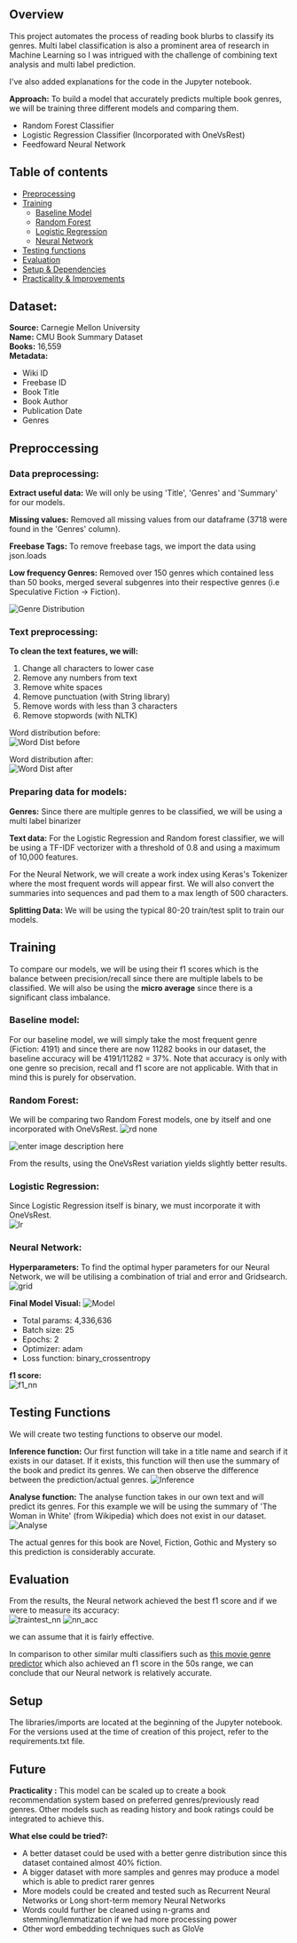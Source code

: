 

## Overview

This project automates the process of reading book blurbs to classify its genres. Multi label classification is also a prominent area of research in Machine Learning so I was intrigued with the challenge of combining text analysis and multi label prediction. 

I've also added explanations for the code in the Jupyter notebook.

**Approach:** 
To build a model that accurately predicts multiple book genres, we will be training three different models and comparing them. 
 - Random Forest Classifier
 - Logistic Regression Classifier (Incorporated with OneVsRest)
 - Feedfoward Neural Network

## Table of contents
* [Preprocessing](#preproccessing)
* [Training](#training)
   * [Baseline Model](#baseline-model)
  * [Random Forest](#random-forest)
  * [Logistic Regression](#logistic-regression)
  * [Neural Network](#neural-network)
* [Testing functions](#testing-functions)
* [Evaluation](#evaluation)
* [Setup & Dependencies](#setup)
*  [Practicality & Improvements](#future)

## Dataset:
**Source:** Carnegie Mellon University<br/>
**Name:** CMU Book Summary Dataset<br/>
**Books:** 16,559<br/>
**Metadata:**

 - Wiki ID
 - Freebase ID
 - Book Title
 - Book Author
 - Publication Date
 - Genres

## Preproccessing
### Data preprocessing:
**Extract useful data:** We will only be using 'Title', 'Genres' and 'Summary' for our models.<br/>

**Missing values:** Removed all missing values from our dataframe (3718 were found in the 'Genres' column).<br/>

**Freebase Tags:** To remove freebase tags, we import the data using json.loads<br/>

**Low frequency Genres:** Removed over 150 genres which contained less than 50 books, merged several subgenres into their respective genres (i.e Speculative Fiction -> Fiction).

![Genre Distribution](https://github.com/steven-lm/Genre-Classifier/blob/master/images/genredist.png)

### Text preprocessing:
**To clean the text features, we will:**

 1. Change all characters to lower case
 2. Remove any numbers from text
 3. Remove white spaces
 4. Remove punctuation (with String library)
 5. Remove words with less than 3 characters
 6. Remove stopwords (with NLTK)

Word distribution before:</br>
![Word Dist before](https://github.com/steven-lm/Genre-Classifier/blob/master/images/worddistbefore.png)

Word distribution after:</br>
![Word Dist after](https://github.com/steven-lm/Genre-Classifier/blob/master/images/worddistafter.png)


### Preparing data for models:
**Genres:** Since there are multiple genres to be classified, we will be using a multi label binarizer 

**Text data:** For the Logistic Regression and Random forest classifier, we will be using a TF-IDF vectorizer with a threshold of 0.8 and using a maximum of 10,000 features. 

For the Neural Network, we will create a work index using Keras's Tokenizer where the most frequent words will appear first. We will also convert the summaries into sequences and pad them to a max length of 500 characters. 

**Splitting Data:** We will be using the typical 80-20 train/test split to train our models.

## Training
To compare our models, we will be using their f1 scores which is the balance between precision/recall since there are multiple labels to be classified. We will also be using the **micro average** since there is a significant class imbalance. 
### Baseline model:
For our baseline model, we will simply take the most frequent genre (Fiction: 4191) and since there are now 11282 books in our dataset, the baseline accuracy will be 4191/11282 = 37%. Note that accuracy is only with one genre so precision, recall and f1 score are not applicable. With that in mind this is purely for observation.
### Random Forest:
We will be comparing two Random Forest models, one by itself and one incorporated with OneVsRest.
![rd none](https://github.com/steven-lm/Genre-Classifier/blob/master/images/rdnone.png)

![enter image description here](https://github.com/steven-lm/Genre-Classifier/blob/master/images/rdone.png)

From the results, using the OneVsRest variation yields slightly better results.
### Logistic Regression:
Since Logistic Regression itself is binary, we must incorporate it with OneVsRest.</br>
![lr](https://github.com/steven-lm/Genre-Classifier/blob/master/images/f1_lr.png)

### Neural Network:
**Hyperparameters:** To find the optimal hyper parameters for our Neural Network, we will be utilising a combination of trial and error and Gridsearch.</br>
![grid](https://github.com/steven-lm/Genre-Classifier/blob/master/images/grid.png)

**Final Model Visual:**
![Model](https://github.com/steven-lm/Genre-Classifier/blob/master/images/NN.jpg)

 - Total params: 4,336,636
 - Batch size: 25
 - Epochs: 2
 - Optimizer: adam
 - Loss function: binary_crossentropy

**f1 score:**</br>
![f1_nn](https://github.com/steven-lm/Genre-Classifier/blob/master/images/f1_nn.png)

## Testing Functions
We will create two testing functions to observe our model.

**Inference function:** Our first function will take in a title name and search if it exists in our dataset. If it exists, this function will then use the summary of the book and predict its genres. We can then observe the difference between the prediction/actual genres. 
![Inference](https://github.com/steven-lm/Genre-Classifier/blob/master/images/inference_demo.png)

**Analyse function:** The analyse function takes in our own text and will predict its genres. For this example we will be using the summary of 'The Woman in White' (from Wikipedia) which does not exist in our dataset. 
![Analyse](https://github.com/steven-lm/Genre-Classifier/blob/master/images/analyse_demo.png)

The actual genres for this book are Novel, Fiction, Gothic and Mystery so this prediction is considerably accurate. 
	
## Evaluation
From the results, the Neural network achieved the best f1 score and if we were to measure its accuracy: </br>
![traintest_nn](https://github.com/steven-lm/Genre-Classifier/blob/master/images/NNTT.png)
![nn_acc](https://github.com/steven-lm/Genre-Classifier/blob/master/images/nn_accuracy.png)

we can assume that it is fairly effective.

In comparison to other similar multi classifiers such as [this movie genre predictor](https://github.com/igblackadder/movie_prediction/blob/master/genre%20prediction%20model.ipynb) which also achieved an f1 score in the 50s range, we can conclude that our Neural network is relatively accurate. 

## Setup 
The libraries/imports are located at the beginning of the Jupyter notebook. For the versions used at the time of creation of this project, refer to the requirements.txt file. 

## Future
**Practicality :** This model can be scaled up to create a book recommendation system based on preferred genres/previously read genres. Other models such as reading history and book ratings could be integrated to achieve this.

**What else could be tried?:** 

 - A better dataset could be used with a better genre distribution since this dataset contained almost 40% fiction.
 - A bigger dataset with more samples and genres may produce a model which is able to predict rarer genres
 - More models could be created and tested such as Recurrent Neural Networks or Long short-term memory Neural Networks
 - Words could further be cleaned using n-grams and stemming/lemmatization if we had more processing power
 - Other word embedding techniques such as GloVe
